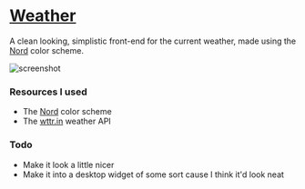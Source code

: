 # [Weather](https://rvtprog-2020.github.io/dp21_MarisKlava_Weather/)
A clean looking, simplistic front-end for the current weather, made using the [Nord](https://nordtheme.com) color scheme.


![screenshot](https://i.imgur.com/crq6JQz.png)

### Resources I used
- The [Nord](https://nordtheme.com) color scheme
- The [wttr.in](https://github.com/chubin/wttr.in) weather API

### Todo
- Make it look a little nicer
- Make it into a desktop widget of some sort cause I think it'd look neat